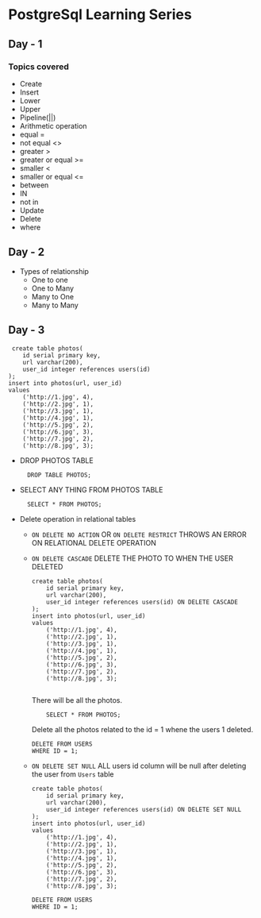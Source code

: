 # PostgreSql Learning Series
## Day - 1
### Topics covered
-  Create
-  Insert
-  Lower
-  Upper
-  Pipeline(||)
-  Arithmetic operation
-  equal  		=
-  not equal 	<>
-  greater		>
-  greater or equal  >=
-  smaller	<
-  smaller or equal <=
-  between
-  IN
-  not in
-   Update
-   Delete
-   where

## Day - 2 
-   Types of relationship
    -   One to one
    -   One to Many
    -   Many to One
    -   Many to Many

## Day - 3

```
 create table photos(
	id serial primary key,
	url varchar(200),
	user_id integer references users(id)
);
insert into photos(url, user_id)
values
	('http://1.jpg', 4),
	('http://2.jpg', 1),
	('http://3.jpg', 1),
	('http://4.jpg', 1),
	('http://5.jpg', 2),
	('http://6.jpg', 3),
	('http://7.jpg', 2),
	('http://8.jpg', 3);

```

- DROP PHOTOS TABLE
        
        DROP TABLE PHOTOS;

- SELECT ANY THING FROM PHOTOS TABLE

        SELECT * FROM PHOTOS;

-   Delete operation in relational tables

    -   `ON DELETE NO ACTION` OR `ON DELETE RESTRICT` THROWS AN ERROR ON RELATIONAL DELETE OPERATION

    -   `ON DELETE CASCADE` DELETE THE PHOTO TO WHEN THE USER DELETED

        ```
        create table photos(
            id serial primary key,
            url varchar(200),
            user_id integer references users(id) ON DELETE CASCADE
        );
        insert into photos(url, user_id)
        values
            ('http://1.jpg', 4),
            ('http://2.jpg', 1),
            ('http://3.jpg', 1),
            ('http://4.jpg', 1),
            ('http://5.jpg', 2),
            ('http://6.jpg', 3),
            ('http://7.jpg', 2),
            ('http://8.jpg', 3);
            
        ```

        There will be all the photos.
        ```
            SELECT * FROM PHOTOS;
        ```

        Delete all the photos related to the id = 1 whene the users 1 deleted.
        ```
        DELETE FROM USERS
        WHERE ID = 1;
        ```


    -   `ON DELETE SET NULL`
        ALL users id column will be null after deleting the user from `Users` table

        ```
        create table photos(
            id serial primary key,
            url varchar(200),
            user_id integer references users(id) ON DELETE SET NULL
        );
        insert into photos(url, user_id)
        values
            ('http://1.jpg', 4),
            ('http://2.jpg', 1),
            ('http://3.jpg', 1),
            ('http://4.jpg', 1),
            ('http://5.jpg', 2),
            ('http://6.jpg', 3),
            ('http://7.jpg', 2),
            ('http://8.jpg', 3);

        ```

        ```
        DELETE FROM USERS
        WHERE ID = 1;
        ```

